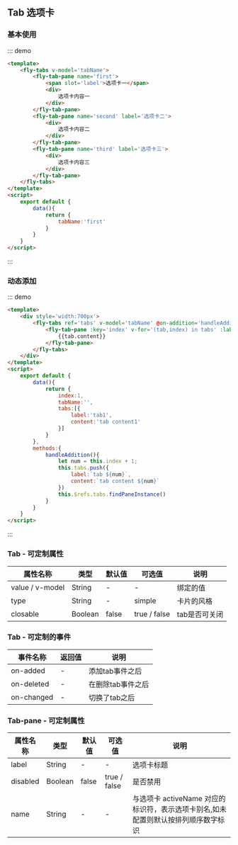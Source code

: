 <script>
    export default {
        data(){
            return {
                index:1,
                tabName:'first',
                tabs:[{
                    label:'tab1',
                    content:'tab content1'
                }]
            }
        },
        methods:{
            handleAddition(){
                this.tabs.push({
                    label:`tab ${this.index++}`,
                    content:`tab content ${this.index++}`
                })
                this.$refs.tabs.findPaneInstance()
            }
        }
    }
</script>
## Tab 选项卡

### 基本使用

::: demo
```html
<template>
    <fly-tabs v-model='tabName'>
        <fly-tab-pane name='first'>
            <span slot='label'>选项卡一</span>
            <div>
                选项卡内容一
            </div>
        </fly-tab-pane>
        <fly-tab-pane name='second' label='选项卡二'>
            <div>
                选项卡内容二
            </div>
        </fly-tab-pane>
        <fly-tab-pane name='third' label='选项卡三'>
            <div>
                选项卡内容三
            </div>
        </fly-tab-pane>
    </fly-tabs>
</template>
<script>
    export default {
        data(){
            return {
                tabName:'first'
            }
        }
    }
</script>
```
:::

### 动态添加

::: demo
```html
<template>
    <div style='width:700px'>
        <fly-tabs ref='tabs' v-model='tabName' @on-addition='handleAddition'>
            <fly-tab-pane :key='index' v-for='(tab,index) in tabs' :label='tab.label'>
                {{tab.content}}
            </fly-tab-pane>
        </fly-tabs>
    </div>
</template>
<script>
    export default {
        data(){
            return {
                index:1,
                tabName:'',
                tabs:[{
                    label:'tab1',
                    content:'tab content1'
                }]
            }
        },
        methods:{
            handleAddition(){
                let num = this.index + 1;
                this.tabs.push({
                    label:`tab ${num}`,
                    content:`tab content ${num}`
                })
                this.$refs.tabs.findPaneInstance()
            }
        }
    }
</script>
```
:::


### Tab - 可定制属性

属性名称 | 类型 | 默认值  | 可选值  | 说明  |
---------|----------|---------|---------|--------|
value / v-model | String | - | - | 绑定的值
type |  String  | - | simple | 卡片的风格  |
closable | Boolean | false  | true / false | tab是否可关闭  |

<!-- addable | Boolean | false  | true / false |  tab是否可增加 | -->
<!-- show-all-tags | Boolean | true  | true / false | tab多过时是否显示辅助查看列表  | -->
 <!-- fixed-width| String | - | - | 设置tab宽度，有值之后就是固定宽度，不会自动适应宽度  | -->

### Tab - 可定制的事件

事件名称 | 返回值 | 说明
---------|----------|---------
 on-added | - |  添加tab事件之后
 on-deleted | - | 在删除tab事件之后
 on-changed | - | 切换了tab之后

 ### Tab-pane - 可定制属性

属性名称 | 类型 | 默认值  | 可选值  | 说明  |
---------|----------|---------|---------|--------|
label |  String  | - | - | 选项卡标题  |
disabled | Boolean | false  | true / false | 是否禁用 |
name | String | -  | - | 与选项卡 activeName 对应的标识符，表示选项卡别名,如未配置则默认按排列顺序数字标识 |

